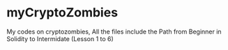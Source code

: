 # myCryptoZombies
My codes on cryptozombies, All the files include the Path from Beginner in Solidity to Intermidate (Lesson 1 to 6)
